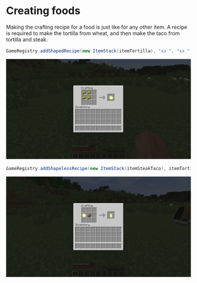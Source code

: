 # Creating foods

Making the crafting recipe for a food is just like for any other item. A recipe is required to make the tortilla from wheat, and then make the taco from tortilla and steak.

```java
GameRegistry.addShapedRecipe(new ItemStack(itemTortilla), "xx ", "xx ", "   ", 'x', Items.wheat);
```

![Tortilla crafting recipe.](../images/section_6/tortilla_recipe.png)

```java
GameRegistry.addShapelessRecipe(new ItemStack(itemSteakTaco), itemTortilla, Items.cooked_beef);
```

![Taco crafting recipe.](../images/section_6/taco_recipe.png)
